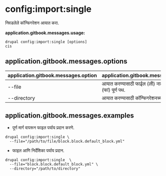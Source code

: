 # config:import:single
निवडलेले कॉन्फिगरेशन आयात करा.

**application.gitbook.messages.usage:**
```
drupal config:import:single [options]
cis
```

## application.gitbook.messages.options
application.gitbook.messages.option | application.gitbook.messages.details
-------|-------------
--file | आयात करण्यासाठी फाईल (ली) नावाची किंवा फाईल (फां) पूर्ण पथ.
--directory | आयात करण्यासाठी कॉन्फिगरेशनच्या निर्देशिकेत मार्ग.

## application.gitbook.messages.examples
* पूर्ण मार्ग वापरून फाइल पर्याय प्रदान करणे.
```
drupal config:import:single \
  --file="/path/to/file/block.block.default_block.yml"
```
* फाइल आणि निर्देशिका पर्याय प्रदान.
```
drupal config:import:single  \
  --file="block.block.default_block.yml" \
  --directory="/path/to/directory"
```
